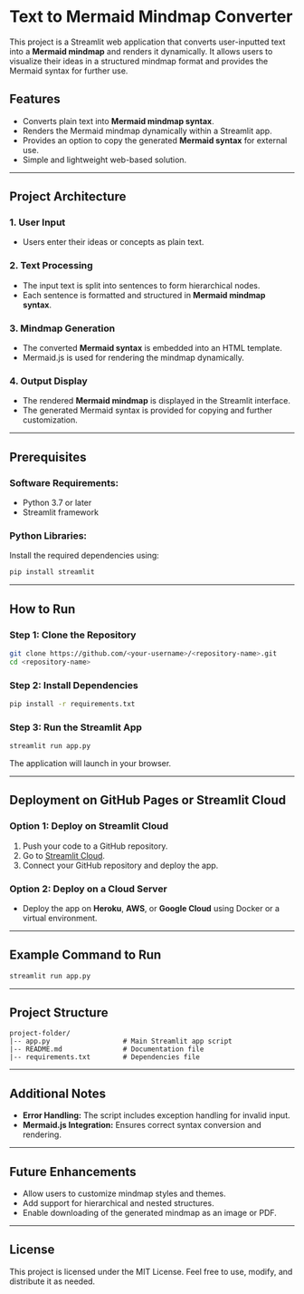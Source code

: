 # Text to Mermaid Mindmap Converter

This project is a Streamlit web application that converts user-inputted text into a **Mermaid mindmap** and renders it dynamically. It allows users to visualize their ideas in a structured mindmap format and provides the Mermaid syntax for further use.

## Features
- Converts plain text into **Mermaid mindmap syntax**.
- Renders the Mermaid mindmap dynamically within a Streamlit app.
- Provides an option to copy the generated **Mermaid syntax** for external use.
- Simple and lightweight web-based solution.

---

## Project Architecture

### 1. **User Input**
- Users enter their ideas or concepts as plain text.

### 2. **Text Processing**
- The input text is split into sentences to form hierarchical nodes.
- Each sentence is formatted and structured in **Mermaid mindmap syntax**.

### 3. **Mindmap Generation**
- The converted **Mermaid syntax** is embedded into an HTML template.
- Mermaid.js is used for rendering the mindmap dynamically.

### 4. **Output Display**
- The rendered **Mermaid mindmap** is displayed in the Streamlit interface.
- The generated Mermaid syntax is provided for copying and further customization.

---

## Prerequisites

### **Software Requirements:**
- Python 3.7 or later
- Streamlit framework

### **Python Libraries:**
Install the required dependencies using:

```bash
pip install streamlit
```

---

## How to Run

### **Step 1: Clone the Repository**

```bash
git clone https://github.com/<your-username>/<repository-name>.git
cd <repository-name>
```

### **Step 2: Install Dependencies**

```bash
pip install -r requirements.txt
```

### **Step 3: Run the Streamlit App**

```bash
streamlit run app.py
```

The application will launch in your browser.

---

## Deployment on GitHub Pages or Streamlit Cloud

### **Option 1: Deploy on Streamlit Cloud**
1. Push your code to a GitHub repository.
2. Go to [Streamlit Cloud](https://share.streamlit.io/).
3. Connect your GitHub repository and deploy the app.

### **Option 2: Deploy on a Cloud Server**
- Deploy the app on **Heroku**, **AWS**, or **Google Cloud** using Docker or a virtual environment.

---

## Example Command to Run

```bash
streamlit run app.py
```

---

## Project Structure

```
project-folder/
|-- app.py                  # Main Streamlit app script
|-- README.md               # Documentation file
|-- requirements.txt        # Dependencies file
```

---

## Additional Notes
- **Error Handling:** The script includes exception handling for invalid input.
- **Mermaid.js Integration:** Ensures correct syntax conversion and rendering.

---

## Future Enhancements
- Allow users to customize mindmap styles and themes.
- Add support for hierarchical and nested structures.
- Enable downloading of the generated mindmap as an image or PDF.

---

## License
This project is licensed under the MIT License. Feel free to use, modify, and distribute it as needed.

